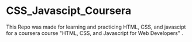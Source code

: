 # CSS_Javascipt_Coursera
This Repo was made for learning and practicing HTML, CSS, and javascipt for a coursera course "HTML, CSS, and Javascript for Web Developers" .
